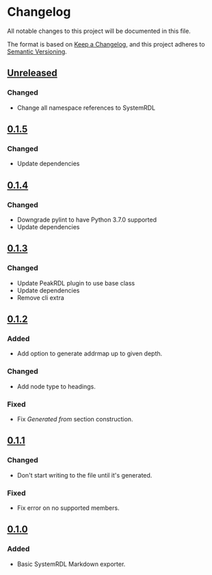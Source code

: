 # Changelog

All notable changes to this project will be documented in this file.

The format is based on [Keep a Changelog](https://keepachangelog.com/en/1.0.0/),
and this project adheres to [Semantic Versioning](https://semver.org/spec/v2.0.0.html).

## [Unreleased]

### Changed
- Change all namespace references to SystemRDL

## [0.1.5]

### Changed
- Update dependencies

## [0.1.4]

### Changed
- Downgrade pylint to have Python 3.7.0 supported
- Update dependencies

## [0.1.3]

### Changed
- Update PeakRDL plugin to use base class
- Update dependencies
- Remove cli extra

## [0.1.2]

### Added
- Add option to generate addrmap up to given depth.

### Changed
- Add node type to headings.

### Fixed
- Fix *Generated from* section construction.

## [0.1.1]

### Changed
- Don't start writing to the file until it's generated.

### Fixed
- Fix error on no supported members.

## [0.1.0]

### Added
- Basic SystemRDL Markdown exporter.

[Unreleased]: https://github.com/SystemRDL/PeakRDL-Markdown/compare/v0.1.5...main
[0.1.5]: https://github.com/SystemRDL/PeakRDL-Markdown/compare/v0.1.4...v0.1.5
[0.1.4]: https://github.com/SystemRDL/PeakRDL-Markdown/compare/v0.1.3...v0.1.4
[0.1.3]: https://github.com/SystemRDL/PeakRDL-Markdown/compare/v0.1.2...v0.1.3
[0.1.2]: https://github.com/SystemRDL/PeakRDL-Markdown/compare/v0.1.1...v0.1.2
[0.1.1]: https://github.com/SystemRDL/PeakRDL-Markdown/compare/v0.1.0...v0.1.1
[0.1.0]: https://github.com/SystemRDL/PeakRDL-Markdown/compare/v0.0.0...v0.1.0
